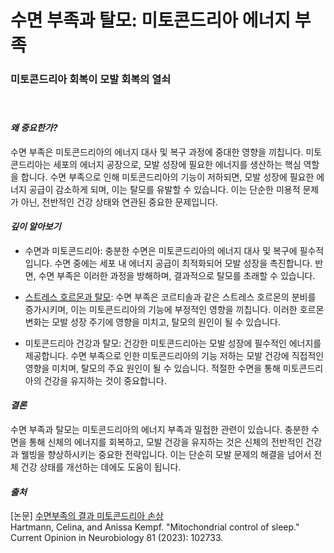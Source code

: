 
# 수면 부족과 탈모: 미토콘드리아 에너지 부족

### 미토콘드리아 회복이 모발 회복의 열쇠  
　  
#### ***왜 중요한가?***    
수면 부족은 미토콘드리아의 에너지 대사 및 복구 과정에 중대한 영향을 끼칩니다. 미토콘드리아는 세포의 에너지 공장으로, 모발 성장에 필요한 에너지를 생산하는 핵심 역할을 합니다. 수면 부족으로 인해 미토콘드리아의 기능이 저하되면, 모발 성장에 필요한 에너지 공급이 감소하게 되며, 이는 탈모를 유발할 수 있습니다. 이는 단순한 미용적 문제가 아닌, 전반적인 건강 상태와 연관된 중요한 문제입니다. 

#### ***깊이 알아보기*** 

- 수면과 미토콘드리아: 충분한 수면은 미토콘드리아의 에너지 대사 및 복구에 필수적입니다. 수면 중에는 세포 내 에너지 공급이 최적화되어 모발 성장을 촉진합니다. 반면, 수면 부족은 이러한 과정을 방해하며, 결과적으로 탈모를 초래할 수 있습니다.
 
- [스트레스 호르몬과 탈모](/m04/m0401/m040102/m04010207): 수면 부족은 코르티솔과 같은 스트레스 호르몬의 분비를 증가시키며, 이는 미토콘드리아의 기능에 부정적인 영향을 끼칩니다. 이러한 호르몬 변화는 모발 성장 주기에 영향을 미치고, 탈모의 원인이 될 수 있습니다. 

- 미토콘드리아 건강과 탈모: 건강한 미토콘드리아는 모발 성장에 필수적인 에너지를 제공합니다. 수면 부족으로 인한 미토콘드리아의 기능 저하는 모발 건강에 직접적인 영향을 미치며, 탈모의 주요 원인이 될 수 있습니다. 적절한 수면을 통해 미토콘드리아의 건강을 유지하는 것이 중요합니다. 

#### ***결론***   
수면 부족과 탈모는 미토콘드리아의 에너지 부족과 밀접한 관련이 있습니다. 충분한 수면을 통해 신체의 에너지를 회복하고, 모발 건강을 유지하는 것은 신체의 전반적인 건강과 웰빙을 향상하시키는 중요한 전략입니다. 이는 단순히 모발 문제의 해결을 넘어서 전체 건강 상태를 개선하는 데에도 도움이 됩니다.

#### ***출처***  
[논문] [수면부족의 결과 미토콘드리아 손상](m04/m0407/m040719)   
Hartmann, Celina, and Anissa Kempf. "Mitochondrial control of sleep." Current Opinion in Neurobiology 81 (2023): 102733.
<!--stackedit_data:
eyJoaXN0b3J5IjpbLTE0ODkxNjg3MjcsLTE3ODgwMTg4NzldfQ
==
-->
